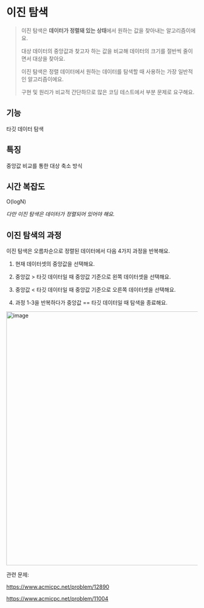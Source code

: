 이진 탐색
===========
> 이진 탐색은 **데이터가 정렬돼 있는 상태**에서 원하는 값을 찾아내는 알고리즘이에요.
>
> 대상 데이터의 중앙값과 찾고자 하는 값을 비교해 데이터의 크기를 절반씩 줄이면서 대상을 찾아요.
>
> 이진 탐색은 정렬 데이터에서 원하는 데이터를 탐색할 때 사용하는 가장 일반적인 알고리즘이에요.  
>
> 구현 및 원리가 비교적 간단하므로 많은 코딩 테스트에서 부분 문제로 요구해요.  


기능
----
타깃 데이터 탐색  


특징
-------
중앙값 비교를 통한 대상 축소 방식  


시간 복잡도 
-----------
O(logN)  

*다만 이진 탐색은 데이터가 정렬되어 있어야 해요.*     


이진 탐색의 과정
-----
이진 탐색은 오름차순으로 정렬된 데이터에서 다음 4가지 과정을 반복해요.  

1. 현재 데이터셋의 중앙값을 선택해요.

2. 중앙값 > 타깃 데이터일 때 중앙값 기준으로 왼쪽 데이터셋을 선택해요.

3. 중앙값 < 타깃 데이터일 때 중앙값 기준으로 오른쪽 데이터셋을 선택해요.

4. 과정 1-3을 반복하다가 중앙값 == 타깃 데이터일 때 탐색을 종료해요.  


<img width="703" height="668" alt="image" src="https://github.com/user-attachments/assets/6dfc217b-48e1-4371-84c7-5e420bbae9af" />









관련 문제:  

<https://www.acmicpc.net/problem/12890>  

<https://www.acmicpc.net/problem/11004>  
